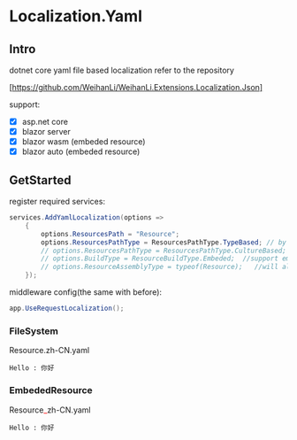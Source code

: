 # Localization.Yaml

## Intro

dotnet core yaml file based localization refer to the repository

[https://github.com/WeihanLi/WeihanLi.Extensions.Localization.Json]

support:

* [x] asp.net core
* [x] blazor server
* [x] blazor wasm (embeded resource)
* [x] blazor auto (embeded resource)

## GetStarted

register required services:

```csharp
services.AddYamlLocalization(options =>
    {
        options.ResourcesPath = "Resource";
        options.ResourcesPathType = ResourcesPathType.TypeBased; // by default, looking for resourceFile like Microsoft do
        // options.ResourcesPathType = ResourcesPathType.CultureBased; // looking for resource file in culture sub dir see details follows
        // options.BuildType = ResourceBuildType.Embeded;  //support embeded resource alse can be used in blazor wasm, ResourceBuildType.FileSystem by default
        // options.ResourceAssemblyType = typeof(Resource);   //will allocate the assembly of embeded file,must be defined when use ResourceBuildType.Embeded
    });
```

middleware config(the same with before):

```csharp
app.UseRequestLocalization();
```

### FileSystem

Resource.zh-CN.yaml

```
Hello : 你好
```

### EmbededResource

Resource<span style="color: red;">_</span>zh-CN.yaml

```
Hello : 你好
```

